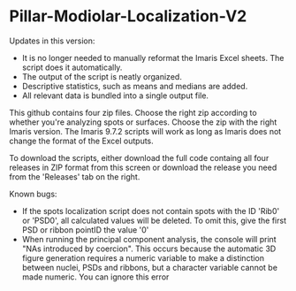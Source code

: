 # Pillar-Modiolar-Localization-V2
Updates in this version:

- It is no longer needed to manually reformat the Imaris Excel sheets. The script does it automatically.
- The output of the script is neatly organized.
- Descriptive statistics, such as means and medians are added.
- All relevant data is bundled into a single output file.

This github contains four zip files. Choose the right zip according to whether you're analyzing spots or surfaces.
Choose the zip with the right Imaris version. The Imaris 9.7.2 scripts will work as long as Imaris does not change the format of the Excel outputs.

To download the scripts, either download the full code containg all four releases in ZIP format from this screen or download the release you need from the 'Releases' tab on the right.

Known bugs:
- If the spots localization script does not contain spots with the ID 'Rib0' or 'PSD0', all calculated values will be deleted. To omit this, give the first PSD or ribbon pointID the value '0'
- When running the principal component analysis, the console will print "NAs introduced by coercion". This occurs because the automatic 3D figure generation requires a numeric variable to make a distinction between nuclei, PSDs and ribbons, but a character variable cannot be made numeric. You can ignore this error
